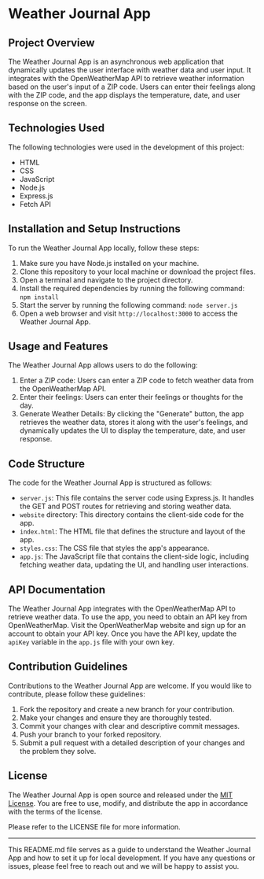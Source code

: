# Weather Journal App

## Project Overview

The Weather Journal App is an asynchronous web application that dynamically updates the user interface with weather data and user input. It integrates with the OpenWeatherMap API to retrieve weather information based on the user's input of a ZIP code. Users can enter their feelings along with the ZIP code, and the app displays the temperature, date, and user response on the screen.

## Technologies Used

The following technologies were used in the development of this project:

- HTML
- CSS
- JavaScript
- Node.js
- Express.js
- Fetch API

## Installation and Setup Instructions

To run the Weather Journal App locally, follow these steps:

1. Make sure you have Node.js installed on your machine.
2. Clone this repository to your local machine or download the project files.
3. Open a terminal and navigate to the project directory.
4. Install the required dependencies by running the following command: `npm install `
5. Start the server by running the following command: `node server.js `
6. Open a web browser and visit `http://localhost:3000` to access the Weather Journal App.

## Usage and Features

The Weather Journal App allows users to do the following:

1. Enter a ZIP code: Users can enter a ZIP code to fetch weather data from the OpenWeatherMap API.
2. Enter their feelings: Users can enter their feelings or thoughts for the day.
3. Generate Weather Details: By clicking the "Generate" button, the app retrieves the weather data, stores it along with the user's feelings, and dynamically updates the UI to display the temperature, date, and user response.

## Code Structure

The code for the Weather Journal App is structured as follows:

- `server.js`: This file contains the server code using Express.js. It handles the GET and POST routes for retrieving and storing weather data.
- `website` directory: This directory contains the client-side code for the app.
- `index.html`: The HTML file that defines the structure and layout of the app.
- `styles.css`: The CSS file that styles the app's appearance.
- `app.js`: The JavaScript file that contains the client-side logic, including fetching weather data, updating the UI, and handling user interactions.

## API Documentation

The Weather Journal App integrates with the OpenWeatherMap API to retrieve weather data. To use the app, you need to obtain an API key from OpenWeatherMap. Visit the OpenWeatherMap website and sign up for an account to obtain your API key. Once you have the API key, update the `apiKey` variable in the `app.js` file with your own key.

## Contribution Guidelines

Contributions to the Weather Journal App are welcome. If you would like to contribute, please follow these guidelines:

1. Fork the repository and create a new branch for your contribution.
2. Make your changes and ensure they are thoroughly tested.
3. Commit your changes with clear and descriptive commit messages.
4. Push your branch to your forked repository.
5. Submit a pull request with a detailed description of your changes and the problem they solve.

## License

The Weather Journal App is open source and released under the [MIT License](https://opensource.org/licenses/MIT). You are free to use, modify, and distribute the app in accordance with the terms of the license.

Please refer to the LICENSE file for more information.

---

This README.md file serves as a guide to understand the Weather Journal App and how to set it up for local development. If you have any questions or issues, please feel free to reach out and we will be happy to assist you.

